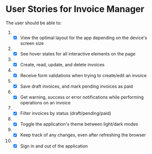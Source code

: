 # User Stories for Invoice Manager

The user should be able to:

1. - [x] View the optimal layout for the app depending on the device's screen size
2. - [x] See hover states for all interactive elements on the page
3. - [x] Create, read, update, and delete invoices
4. - [x] Receive form validations when trying to create/edit an invoice
5. - [x] Save draft invoices, and mark pending invoices as paid
6. - [x] Get warning, success or error notifications while performing operations on an invoice
7. - [x] Filter invoices by status (draft/pending/paid)
8. - [x] Toggle the application's theme between light/dark modes
9. - [x] Keep track of any changes, even after refreshing the browser
10. - [x] Sign in and out of the application
